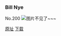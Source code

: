 ### Bill Nye
No.200
![图片不见了~~~](https://imgs.xkcd.com/comics/bill_nye.png)

[原址](https://xkcd.com//200) [下载](https://imgs.xkcd.com/comics/bill_nye.png)

